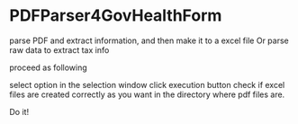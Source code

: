 # PDFParser4GovHealthForm
parse PDF and extract information, and then make it to a excel file
Or parse raw data to extract tax info

proceed as following

  select option in the selection window
  click execution button
  check if excel files are created correctly as you want in the directory where pdf files are.
  
Do it!
